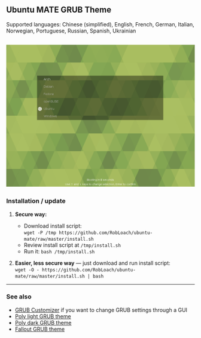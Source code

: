 ## Ubuntu MATE GRUB Theme

Supported languages: Chinese (simplified), English, French, German, Italian, Norwegian, Portuguese, Russian, Spanish, Ukrainian

![Ubuntu MATE GRUB Theme Screenshot](screenshot.png)
---

### Installation / update

1. **Secure way:**
    - Download install script:  
    `wget -P /tmp https://github.com/RobLoach/ubuntu-mate/raw/master/install.sh`
    - Review install script at `/tmp/install.sh`
    - Run it: `bash /tmp/install.sh`

2. **Easier, less secure way** — just download and run install script:  
    `wget -O - https://github.com/RobLoach/ubuntu-mate/raw/master/install.sh | bash`

---

### See also

- [GRUB Customizer](https://launchpad.net/grub-customizer) if you want to change GRUB settings through a GUI
- [Poly light GRUB theme](https://github.com/shvchk/poly-light)
- [Poly dark GRUB theme](https://github.com/shvchk/poly-dark)
- [Fallout GRUB theme](https://github.com/shvchk/fallout-grub-theme)
